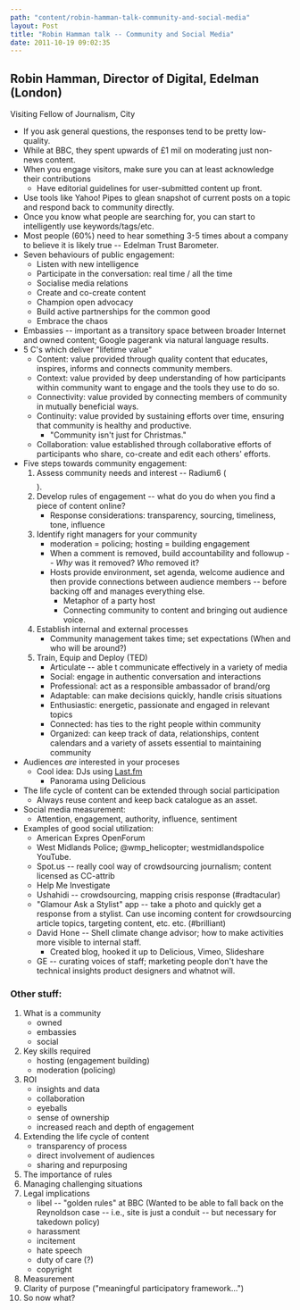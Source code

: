 ```yaml
---
path: "content/robin-hamman-talk-community-and-social-media"
layout: Post
title: "Robin Hamman talk -- Community and Social Media"
date: 2011-10-19 09:02:35
---
```


## Robin Hamman, Director of Digital, Edelman (London)
Visiting Fellow of Journalism, City

+ If you ask general questions, the responses tend to be pretty low-quality.
+ While at BBC, they spent upwards of £1 mil on moderating just non-news content.
+ When you engage visitors, make sure you can at least acknowledge their contributions
     + Have editorial guidelines for user-submitted content up front.
+ Use tools like Yahoo! Pipes to glean snapshot of current posts on a topic and respond back to community directly.
+ Once you know what people are searching for, you can start to intelligently use keywords/tags/etc.
+ Most people (60%) need to hear something 3-5 times about a company to believe it is likely true -- Edelman Trust Barometer.
+ Seven behaviours of public engagement:
    + Listen with new intelligence
    + Participate in the conversation: real time / all the time
    + Socialise media relations
    + Create and co-create content
    + Champion open advocacy
    + Build active partnerships for the common good
    + Embrace the chaos
+ Embassies -- important as a transitory space between broader Internet and owned content; Google pagerank via natural language results.
+ 5 C's which deliver "lifetime value"
    + Content: value provided through quality content that educates, inspires, informs and connects community members.
    + Context: value provided by deep understanding of how participants within community want to engage and the tools they use to do so.
    + Connectivity: value provided by connecting members of community in mutually beneficial ways.
    + Continuity: value provided by sustaining efforts over time, ensuring that community is healthy and productive.
        + "Community isn't just for Christmas."
    + Collaboration: value established through collaborative efforts of participants who share, co-create and edit each others' efforts.
+ Five steps towards community engagement:
    1. Assess community needs and interest -- Radium6 ($$$$).
    2. Develop rules of engagement -- what do you do when you find a piece of content online?
        + Response considerations: transparency, sourcing, timeliness, tone, influence
    3. Identify right managers for your community
        + moderation = policing; hosting = building engagement
        + When a comment is removed, build accountability and followup -- *Why* was it removed? *Who* removed it?
        + Hosts provide environment, set agenda, welcome audience and then provide connections between audience members -- before backing off and manages everything else.
            + Metaphor of a party host
            + Connecting community to content and bringing out audience voice.
    4. Establish internal and external processes
        + Community management takes time; set expectations (When and who will be around?)
    5. Train, Equip and Deploy (TED)
        + Articulate -- able t communicate effectively in a variety of media
        + Social: engage in authentic conversation and interactions
        + Professional: act as a responsible ambassador of brand/org
        + Adaptable: can make decisions quickly, handle crisis situations
        + Enthusiastic: energetic, passionate and engaged in relevant topics
        + Connected: has ties to the right people within community
        + Organized: can keep track of data, relationships, content calendars and a variety of assets essential to maintaining community
+ Audiences *are* interested in your proceses
    + Cool idea: DJs using [Last.fm](http://last.fm)
        + Panorama using Delicious
+ The life cycle of content can be extended through social participation
    + Always reuse content and keep back catalogue as an asset.
+ Social media measurement:
    + Attention, engagement, authority, influence, sentiment
+ Examples of good social utilization:
    + American Expres OpenForum 
    + West Midlands Police; @wmp_helicopter; westmidlandspolice YouTube.
    + Spot.us -- really cool way of crowdsourcing journalism; content licensed as CC-attrib
    + Help Me Investigate
    + Ushahidi -- crowdsourcing, mapping crisis response (#radtacular)
    +  "Glamour Ask a Stylist" app -- take a photo and quickly get a response from a stylist. Can use incoming content for crowdsourcing article topics, targeting content, etc. etc. (#brilliant)
    + David Hone -- Shell climate change advisor; how to make activities more visible to internal staff.
         + Created blog, hooked it up to Delicious, Vimeo, Slideshare
    + GE -- curating voices of staff; marketing people don't have the technical insights product designers and whatnot will.

### Other stuff:
1. What is a community
    * owned
    * embassies
    * social
2. Key skills required
    * hosting (engagement building)
    * moderation (policing)
3. ROI
    * insights and data
    * collaboration
    * eyeballs
    * sense of ownership
    * increased reach and depth of engagement
4. Extending the life cycle of content
    * transparency of process
    * direct involvement of audiences
    * sharing and repurposing
5. The importance of rules
6. Managing challenging situations
7. Legal implications
    * libel -- "golden rules" at BBC (Wanted to be able to fall back on the Reynoldson case -- i.e., site is just a conduit -- but necessary for takedown policy)
    * harassment
    * incitement
    * hate speech
    * duty of care (?)
    * copyright
8. Measurement
9. Clarity of purpose ("meaningful participatory framework...")
10. So now what?
